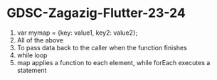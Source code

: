 # GDSC-Zagazig-Flutter-23-24
1) var mymap = {key: value1, key2: value2};
2) All of the above
3) To pass data back to the caller when the function finishes
4) while loop
5) map applies a function to each element, while forEach executes a statement
